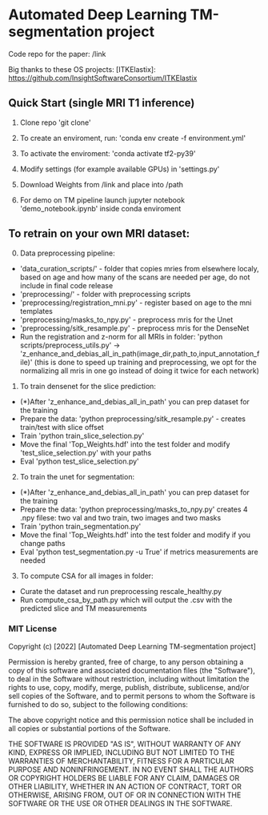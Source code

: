# Automated Deep Learning TM-segmentation project

Code repo for the paper: /link

Big thanks to these OS projects:
[ITKElastix]: https://github.com/InsightSoftwareConsortium/ITKElastix

[Feret]: https://github.com/matthiasnwt/feret

## Quick Start (single MRI T1 inference)
1. Clone repo 'git clone'

2. To create an enviroment, run: 
'conda env create -f environment.yml'

3. To activate the enviroment:
'conda activate tf2-py39'

4. Modify settings (for example available GPUs) in 'settings.py'

5. Download Weights from /link and place into /path

5. For demo on TM pipeline launch jupyter notebook 'demo_notebook.ipynb' inside conda enviroment

## To retrain on your own MRI dataset: 
0. Data preprocessing pipeline:
- 'data_curation_scripts/' - folder that copies mries from elsewhere localy, based on age and how many of the scans are needed per age, do not include in final code release
- 'preprocessing/' - folder with preprocessing scripts
- 'preprocessing/registration_mni.py' - register based on age to the mni templates
- 'preprocessing/masks_to_npy.py' - preprocess mris for the Unet
- 'preprocessing/sitk_resample.py' - preprocess mris for the DenseNet
- Run the registration and z-norm for all MRIs in folder: 'python scripts/preprocess_utils.py' -> 'z_enhance_and_debias_all_in_path(image_dir,path_to,input_annotation_file)' (this is done to speed up training and preprocessing, we opt for the normalizing all mris in one go instead of doing it twice for each network)

1. To train densenet for the slice prediction:
- (*)After 'z_enhance_and_debias_all_in_path' you can prep dataset for the training
- Prepare the data: 'python preprocessing/sitk_resample.py' - creates train/test with slice offset
- Train 'python train_slice_selection.py'
- Move the final 'Top_Weights.hdf' into the test folder and modify 'test_slice_selection.py' with your paths
- Eval 'python test_slice_selection.py'

2. To train the unet for segmentation:
- (*)After 'z_enhance_and_debias_all_in_path' you can prep dataset for the training
- Prepare the data: 'python preprocessing/masks_to_npy.py' creates 4 .npy filese: two val and two train, two images and two masks
- Train 'python train_segmentation.py'
- Move the final 'Top_Weights.hdf' into the test folder and modify if you change paths
- Eval 'python test_segmentation.py -u True' if metrics measurements are needed

3. To compute CSA for all images in folder:
- Curate the dataset and run preprocessing rescale_healthy.py
- Run compute_csa_by_path.py which will output the .csv with the predicted slice and TM measurements

### MIT License
Copyright (c) [2022] [Automated Deep Learning TM-segmentation project]

Permission is hereby granted, free of charge, to any person obtaining a copy
of this software and associated documentation files (the "Software"), to deal
in the Software without restriction, including without limitation the rights
to use, copy, modify, merge, publish, distribute, sublicense, and/or sell
copies of the Software, and to permit persons to whom the Software is
furnished to do so, subject to the following conditions:

The above copyright notice and this permission notice shall be included in all
copies or substantial portions of the Software.

THE SOFTWARE IS PROVIDED "AS IS", WITHOUT WARRANTY OF ANY KIND, EXPRESS OR
IMPLIED, INCLUDING BUT NOT LIMITED TO THE WARRANTIES OF MERCHANTABILITY,
FITNESS FOR A PARTICULAR PURPOSE AND NONINFRINGEMENT. IN NO EVENT SHALL THE
AUTHORS OR COPYRIGHT HOLDERS BE LIABLE FOR ANY CLAIM, DAMAGES OR OTHER
LIABILITY, WHETHER IN AN ACTION OF CONTRACT, TORT OR OTHERWISE, ARISING FROM,
OUT OF OR IN CONNECTION WITH THE SOFTWARE OR THE USE OR OTHER DEALINGS IN THE
SOFTWARE.

